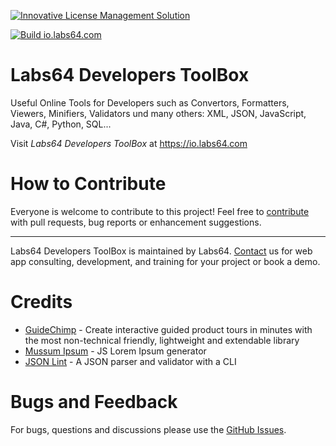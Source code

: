 <a href="https://io.labs64.com"><img src="https://repository-images.githubusercontent.com/15517670/8c174e00-b265-11ea-9f4e-381c07548b7c" alt="Innovative License Management Solution"></a>

[![Build io.labs64.com](https://github.com/Labs64/labs64.github.io/workflows/Build%20io.labs64.com/badge.svg)](https://github.com/Labs64/labs64.github.io/actions?query=workflow%3A%22Build+io.labs64.com%22)

# Labs64 Developers ToolBox

Useful Online Tools for Developers such as Convertors, Formatters, Viewers, Minifiers, Validators und many others: XML, JSON, JavaScript, Java, C#, Python, SQL...

Visit *Labs64 Developers ToolBox* at https://io.labs64.com

# How to Contribute

Everyone is welcome to contribute to this project!
Feel free to [contribute](CONTRIBUTING.md) with pull requests, bug reports or enhancement suggestions.

---

Labs64 Developers ToolBox is maintained by Labs64.
[Contact](https://www.labs64.com/contact/) us for web app consulting, development, and training for your project or book a demo.

# Credits

- [GuideChimp](https://github.com/Labs64/GuideChimp) - Create interactive guided product tours in minutes with the most non-technical friendly, lightweight and extendable library
- [Mussum Ipsum](https://github.com/diegofelipece/mussum-ipsum) - JS Lorem Ipsum generator
- [JSON Lint](https://github.com/zaach/jsonlint) - A JSON parser and validator with a CLI

# Bugs and Feedback

For bugs, questions and discussions please use the [GitHub Issues](https://github.com/Labs64/labs64.github.io/issues).
